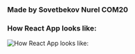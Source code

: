 ### Made by Sovetbekov Nurel COM20

### How React App looks like:
![How React App looks like: ](https://github.com/junesqo/frontend-midterm/assets/62104475/e601b411-fa6e-49d3-bbfd-b837feb6272c)
